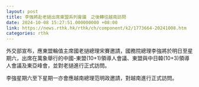 ```yaml
---
layout: post
title: 李強將赴老撾出席東盟系列會議　之後轉往越南訪問
date: 2024-10-08 15:27:51.000000000 +08:00
link: https://news.rthk.hk/rthk/ch/component/k2/1773664-20241008.htm
categories: rthk
---
```


外交部宣布，應東盟輪值主席國老撾總理宋賽邀請，國務院總理李強將於明日至星期六，出席在萬象舉行的中國-東盟(10+1)領導人會議、東盟與中日韓(10+3)領導人會議及東亞峰會，並對老撾進行正式訪問。

李強星期六至下星期一亦會應越南總理范明政邀請，對越南進行正式訪問。

